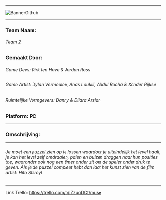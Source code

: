 -------------------------------------------------------------------------------------------------------------------------------------------------------------
![BannerGithub](https://user-images.githubusercontent.com/47526227/172594702-3da84f78-4a0a-42c8-9768-004eee5495c6.png)

-------------------------------------------------------------------------------------------------------------------------------------------------------------
### Team Naam: 
###### Team 2
### Gemaakt Door: 
######     Game Devs: Dirk ten Have & Jordan Ross
######     Game Artist: Dylan Vermeulen, Anas Loukili, Abdul Rocha & Xander Rijkse
######     Ruimtelijke Vormgevers: Danny & Dilara Arslan
### Platform: PC
-------------------------------------------------------------------------------------------------------------------------------------------------------------
### Omschrijving:
-------------------------------------------------------------------------------------------------------------------------------------------------------------
###### Je moet een puzzel zien op te lossen waardoor je uiteindelijk het level haalt, je kan het level zelf omdraaien, palen en buizen draggen naar hun posities toe, waaronder ook nog een timer onder zit om de speler onder druk te geven. Als je de puzzel compleet hebt dan laat het kunst zien van de film artist: Hito Stereyl
-------------------------------------------------------------------------------------------------------------------------------------------------------------

Link Trello: https://trello.com/b/lZzuqDCt/muse
